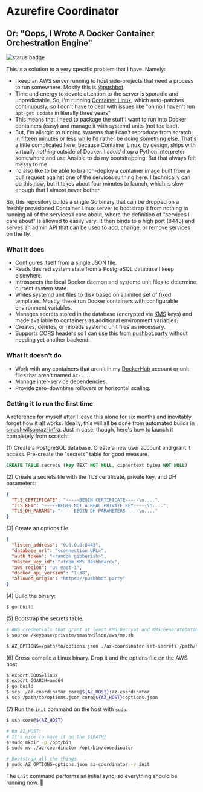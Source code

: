 # Azurefire Coordinator

## Or: "Oops, I Wrote A Docker Container Orchestration Engine"

![status badge](https://github.com/smashwilson/az-coordinator/workflows/ci/badge.svg)

This is a solution to a very specific problem that I have. Namely:

* I keep an AWS server running to host side-projects that need a process to run somewhere. Mostly this is [@pushbot](https://github.com/smashwilson/pushbot).
* Time and energy to devote attention to the server is sporadic and unpredictable. So, I'm running [Container Linux](https://coreos.com/os/docs/latest/), which auto-patches continuously, so I don't have to deal with issues like "oh no I haven't run `apt-get update` in literally three years".
* This means that I need to package the stuff I want to run into Docker containers (easy) and manage it with systemd units (not too bad).
* But, I'm allergic to running systems that I can't reproduce from scratch in fifteen minutes or less while I'd rather be doing something else. That's a little complicated here, because Container Linux, by design, ships with virtually _nothing_ outside of Docker. I _could_ drop a Python interpreter somewhere and use Ansible to do my bootstrapping. But that always felt messy to me.
* I'd also like to be able to branch-deploy a container image built from a pull request against one of the services running here. I technically can do this now, but it takes about four minutes to launch, which is slow enough that I almost never bother.

So, this repository builds a single Go binary that can be dropped on a freshly provisioned Container Linux server to bootstrap it from nothing to running all of the services I care about, where the definition of "services I care about" is allowed to easily vary. It then binds to a high port (8443) and serves an admin API that can be used to add, change, or remove services on the fly.

### What it does

* Configures itself from a single JSON file.
* Reads desired system state from a PostgreSQL database I keep elsewhere.
* Introspects the local Docker daemon and systemd unit files to determine current system state.
* Writes systemd unit files to disk based on a limited set of fixed templates. Mostly, these run Docker containers with configurable environment variables.
* Manages secrets stored in the database (encrypted via [KMS](https://aws.amazon.com/kms/) keys) and made available to containers as additional environment variables.
* Creates, deletes, or reloads systemd unit files as necessary.
* Supports [CORS](https://developer.mozilla.org/en-US/docs/Web/HTTP/CORS) headers so I can use this from [pushbot.party](https://pushbot.party/) without needing yet another backend.

### What it doesn't do

* Work with any containers that aren't in my [DockerHub](https://hub.docker.com/) account or unit files that aren't named `az-...`.
* Manage inter-service dependencies.
* Provide zero-downtime rollovers or horizontal scaling.

### Getting it to run the first time

A reference for myself after I leave this alone for six months and inevitably forget how it all works. Ideally, this will all be done from automated builds in [smashwilson/az-infra](https://github.com/smashwilson/az-infra). Just in case, though, here's how to launch it completely from scratch:

(1) Create a PostgreSQL database. Create a new user account and grant it access. Pre-create the "secrets" table for good measure.

```sql
CREATE TABLE secrets (key TEXT NOT NULL, ciphertext bytea NOT NULL)
```

(2) Create a secrets file with the TLS certificate, private key, and DH parameters:

```json
{
  "TLS_CERTIFICATE": "-----BEGIN CERTIFICATE-----\n....",
  "TLS_KEY": "-----BEGIN NOT A REAL PRIVATE KEY-----\n....",
  "TLS_DH_PARAMS": "-----BEGIN DH PARAMETERS-----\n...."
}
```

(3) Create an options file:

```json
{
  "listen_address": "0.0.0.0:8443",
  "database_url": "<connection URL>",
  "auth_token": "<random gibberish>",
  "master_key_id": "<from KMS dashboard>",
  "aws_region": "us-east-1",
  "docker_api_version": "1.38",
  "allowed_origin": "https://pushhbot.party"
}
```

(4) Build the binary:

```sh
$ go build
```

(5) Bootstrap the secrets table.

```sh
# AWS credentials that grant at least KMS:Decrypt and KMS:GenerateDataKey.
$ source /keybase/private/smashwilson/aws/me.sh

$ AZ_OPTIONS=/path/to/options.json ./az-coordinator set-secrets /path/to/secrets.json
```

(6) Cross-compile a Linux binary. Drop it and the options file on the AWS host.

```sh
$ export GOOS=linux
$ export GOARCH=amd64
$ go build
$ scp ./az-coordinator core@${AZ_HOST}:az-coordinator
$ scp /path/to/options.json core@${AZ_HOST}:options.json
```

(7) Run the `init` command on the host with `sudo`.

```sh
$ ssh core@${AZ_HOST}

# On AZ_HOST:
# It's nice to have it on the ${PATH}
$ sudo mkdir -p /opt/bin
$ sudo mv ./az-coordinator /opt/bin/coordinator

# Bootstrap all the things
$ sudo AZ_OPTIONS=options.json az-coordinator -v init
```

The `init` command performs an initial sync, so everything should be running now. :tada:
